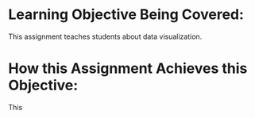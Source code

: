 # Learning Objective Being Covered: 
This assignment teaches students about data visualization. 

# How this Assignment Achieves this Objective: 
This 
